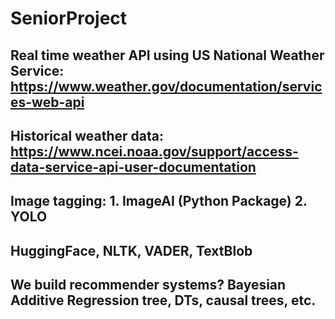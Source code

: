 # SeniorProject

## Real time weather API using US National Weather Service: https://www.weather.gov/documentation/services-web-api


## Historical weather data: https://www.ncei.noaa.gov/support/access-data-service-api-user-documentation

## Image tagging: 1. ImageAI (Python Package) 2. YOLO

## HuggingFace, NLTK, VADER, TextBlob

## We build recommender systems? Bayesian Additive Regression tree, DTs, causal trees, etc.
